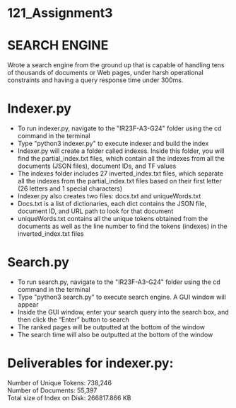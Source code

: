 # 121_Assignment3  
# SEARCH ENGINE  
Wrote a search engine from the ground up that is capable of handling tens of thousands of documents or Web pages, under harsh operational constraints and having a query response time under 300ms.  
  
# Indexer.py  
 - To run indexer.py, navigate to the "IR23F-A3-G24" folder using the cd command in the terminal  
 - Type "python3 indexer.py" to execute indexer and build the index  
 - Indexer.py will create a folder called indexes. Inside this folder, you will find the partial_index.txt files, which contain all the indexes from all the documents (JSON files), document IDs, and TF values  
 - The indexes folder includes 27 inverted_index.txt files, which separate all the indexes from the partial_index.txt files based on their first letter (26 letters and 1 special characters)  
 - Indexer.py also creates two files: docs.txt and uniqueWords.txt  
 - Docs.txt is a list of dictionaries, each dict contains the JSON file, document ID, and URL path to look for that document  
 - uniqueWords.txt contains all the unique tokens obtained from the documents as well as the line number to find the tokens (indexes) in the inverted_index.txt files  
  
# Search.py  
- To run search.py, navigate to the "IR23F-A3-G24" folder using the cd command in the terminal  
- Type "python3 search.py" to execute search engine. A GUI window will appear  
- Inside the GUI window, enter your search query into the search box, and then click the “Enter” button to search  
- The ranked pages will be outputted at the bottom of the window  
- The search time will also be outputted at the bottom of the window  
  
# Deliverables for indexer.py:  
Number of Unique Tokens: 738,246  
Number of Documents: 55,397  
Total size of Index on Disk: 266817.866 KB  
  
